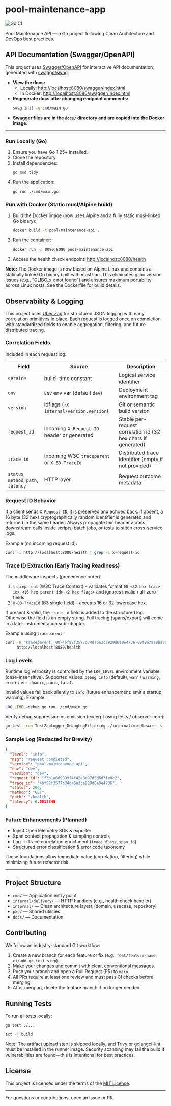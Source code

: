 # pool-maintenance-app

![Go CI](https://github.com/mgmacri/pool-maintenance-app/actions/workflows/go-ci.yml/badge.svg)

Pool Maintenance API — a Go project following Clean Architecture and DevOps best practices.



## API Documentation (Swagger/OpenAPI)

This project uses [Swagger/OpenAPI](https://swagger.io/) for interactive API documentation, generated with [swaggo/swag](https://github.com/swaggo/swag).

- **View the docs:**
	- Locally: [http://localhost:8080/swagger/index.html](http://localhost:8080/swagger/index.html)
	- In Docker: [http://localhost:8080/swagger/index.html](http://localhost:8080/swagger/index.html)
- **Regenerate docs after changing endpoint comments:**
	```sh
	swag init -g cmd/main.go
	```
- **Swagger files are in the `docs/` directory and are copied into the Docker image.**

---

### Run Locally (Go)
1. Ensure you have Go 1.25+ installed.
2. Clone the repository.
3. Install dependencies:
	```sh
	go mod tidy
	```
4. Run the application:
	```sh
	go run ./cmd/main.go
	```


### Run with Docker (Static musl/Alpine build)
1. Build the Docker image (now uses Alpine and a fully static musl-linked Go binary):
	```sh
	docker build -t pool-maintenance-api .
	```
2. Run the container:
	```sh
	docker run -p 8080:8080 pool-maintenance-api
	```
3. Access the health check endpoint:
	[http://localhost:8080/health](http://localhost:8080/health)

**Note:** The Docker image is now based on Alpine Linux and contains a statically linked Go binary built with musl libc. This eliminates glibc version issues (e.g., "GLIBC_x.x not found") and ensures maximum portability across Linux hosts. See the Dockerfile for build details.




## Observability & Logging

This project uses [Uber Zap](https://github.com/uber-go/zap) for structured JSON logging with early correlation primitives in place. Each request is logged once on completion with standardized fields to enable aggregation, filtering, and future distributed tracing.

### Correlation Fields

Included in each request log:

| Field | Source | Description |
|-------|--------|-------------|
| `service` | build-time constant | Logical service identifier |
| `env` | `ENV` env var (default `dev`) | Deployment environment tag |
| `version` | ldflags (`-X internal/version.Version`) | Git or semantic build version |
| `request_id` | Incoming `X-Request-ID` header or generated | Stable per-request correlation id (32 hex chars if generated) |
| `trace_id` | Incoming W3C `traceparent` or `X-B3-TraceId` | Distributed trace identifier (empty if not provided) |
| `status`, `method`, `path`, `latency` | HTTP layer | Request outcome metadata |

### Request ID Behavior
If a client sends `X-Request-ID`, it is preserved and echoed back. If absent, a 16 byte (32 hex) cryptographically random identifier is generated and returned in the same header. Always propagate this header across downstream calls inside scripts, batch jobs, or tests to stitch cross-service logs.

Example (no incoming request id):
```bash
curl -i http://localhost:8080/health | grep -i x-request-id
```

### Trace ID Extraction (Early Tracing Readiness)
The middleware inspects (precedence order):
1. `traceparent` (W3C Trace Context) – validates format `00-<32 hex trace id>-<16 hex parent id>-<2 hex flags>` and ignores invalid / all-zero fields.
2. `X-B3-TraceId` (B3 single field) – accepts 16 or 32 lowercase hex.

If present & valid, the `trace_id` field is added to the structured log. Otherwise the field is an empty string. Full tracing (spans/export) will come in a later instrumentation sub-chapter.

Example using `traceparent`:
```bash
curl -H "traceparent: 00-4bf92f3577b34da6a3ce929d0e0e4736-00f067aa0ba902b7-01" \
     http://localhost:8080/health
```

### Log Levels
Runtime log verbosity is controlled by the `LOG_LEVEL` environment variable (case-insensitive). Supported values:
`debug`, `info` (default), `warn` / `warning`, `error` / `err`, `dpanic`, `panic`, `fatal`.

Invalid values fall back silently to `info` (future enhancement: emit a startup warning). Example:
```bash
LOG_LEVEL=debug go run ./cmd/main.go
```

Verify debug suppression vs emission (excerpt using tests / observer core):
```bash
go test -run TestZapLogger_DebugLogFiltering ./internal/middleware -v
```

### Sample Log (Redacted for Brevity)
```json
{
  "level": "info",
  "msg": "request completed",
  "service": "pool-maintenance-api",
  "env": "dev",
  "version": "dev",
  "request_id": "f3b1a6d9099f4f42e8e97d5d6d3fe0c2",
  "trace_id": "4bf92f3577b34da6a3ce929d0e0e4736",
  "status": 200,
  "method": "GET",
  "path": "/health",
  "latency": 0.0012345
}
```

### Future Enhancements (Planned)
- Inject OpenTelemetry SDK & exporter
- Span context propagation & sampling controls
- Log -> Trace correlation enrichment (`trace_flags`, `span_id`)
- Structured error classification & error code taxonomy

These foundations allow immediate value (correlation, filtering) while minimizing future refactor risk.

---
## Project Structure

- `cmd/` — Application entry point
- `internal/delivery/` — HTTP handlers (e.g., health check handler)
- `internal/` — Clean architecture layers (domain, usecase, repository)
- `pkg/` — Shared utilities
- `docs/` — Documentation


## Contributing

We follow an industry-standard Git workflow:

1. Create a new branch for each feature or fix (e.g., `feat/feature-name`, `ci/add-go-test-step`).
2. Make your changes and commit with clear, conventional messages.
3. Push your branch and open a Pull Request (PR) to `main`.
4. All PRs require at least one review and must pass CI checks before merging.
5. After merging, delete the feature branch if no longer needed.

## Running Tests

To run all tests locally:
```sh
go test ./...
```



```sh
act -j build
```

Note: The artifact upload step is skipped locally, and Trivy or golangci-lint must be installed in the runner image. Security scanning may fail the build if vulnerabilities are found—this is intentional for best practices.



## License

This project is licensed under the terms of the [MIT License](LICENSE).

---
For questions or contributions, open an issue or PR.
